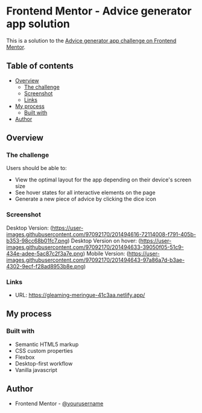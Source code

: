 # Frontend Mentor - Advice generator app solution

This is a solution to the [Advice generator app challenge on Frontend Mentor](https://www.frontendmentor.io/challenges/advice-generator-app-QdUG-13db).

## Table of contents

- [Overview](#overview)
  - [The challenge](#the-challenge)
  - [Screenshot](#screenshot)
  - [Links](#links)
- [My process](#my-process)
  - [Built with](#built-with)
- [Author](#author)



## Overview

### The challenge

Users should be able to:

- View the optimal layout for the app depending on their device's screen size
- See hover states for all interactive elements on the page
- Generate a new piece of advice by clicking the dice icon

### Screenshot

Desktop Version: (https://user-images.githubusercontent.com/97092170/201494616-72114008-f791-405b-b353-98cc68b01fc7.png)
Desktop Version on hover: (https://user-images.githubusercontent.com/97092170/201494633-39050f05-51c9-434e-adee-5ac87c2f3a7e.png)
Mobile Version: (https://user-images.githubusercontent.com/97092170/201494643-97a86a7d-b3ae-4302-9ecf-f28ad8953b8e.png)

### Links
- URL: https://gleaming-meringue-41c3aa.netlify.app/ 



## My process

### Built with

- Semantic HTML5 markup
- CSS custom properties
- Flexbox
- Desktop-first workflow
- Vanilla javascript



## Author
- Frontend Mentor - [@yourusername](https://www.frontendmentor.io/profile/yourusername)

